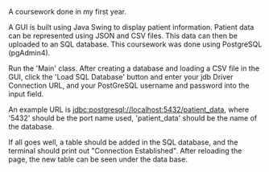 A coursework done in my first year.

A GUI is built using Java Swing to display patient information. Patient data can be represented using JSON and CSV files.
This data can then be uploaded to an SQL database.
This coursework was done using PostgreSQL (pgAdmin4).

Run the 'Main' class. After creating a database and loading a CSV file in the GUI, click the 'Load SQL Database' button and enter your jdb Driver Connection URL, and your PostGreSQL username and password into the input field.

An example URL is <jdbc:postgresql://localhost:5432/patient_data>, where
'5432' should be the port name used,
'patient_data' should be the name of the database.

If all goes well, a table should be added in the SQL database, and the terminal
should print out "Connection Established". After reloading the page, the new
table can be seen under the data base.

